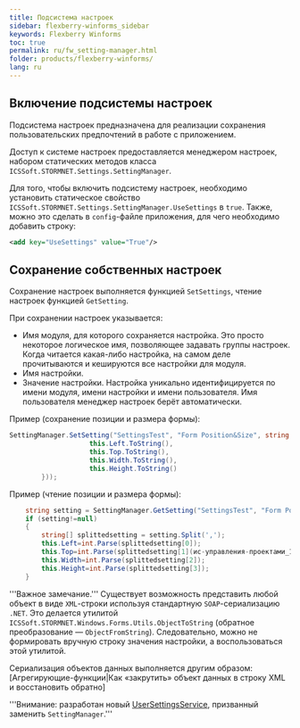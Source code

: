 ```yaml
---
title: Подсистема настроек
sidebar: flexberry-winforms_sidebar
keywords: Flexberry Winforms
toc: true
permalink: ru/fw_setting-manager.html
folder: products/flexberry-winforms/
lang: ru
---
```


## Включение подсистемы настроек
Подсистема настроек предназначена для реализации сохранения пользовательских предпочтений в работе с приложением.


Доступ к системе настроек предоставляется менеджером настроек, набором статических методов класса `ICSSoft.STORMNET.Settings.SettingManager`.


Для того, чтобы включить подсистему настроек, необходимо установить статическое свойство `ICSSoft.STORMNET.Settings.SettingManager.UseSettings` в `true`. Также, можно это сделать в `config`-файле приложения, для чего необходимо добавить строку:

```xml
<add key="UseSettings" value="True"/>	
```

## Сохранение собственных настроек
Сохранение настроек выполняется функцией `SetSettings`, чтение настроек функцией `GetSetting`.


При сохранении настроек указывается:
* Имя модуля, для которого сохраняется настройка. Это просто некоторое логическое имя, позволяющее задавать группы настроек. Когда читается какая-либо настройка, на самом деле прочитываются и кешируются все настройки для модуля.
* Имя настройки.
* Значение настройки.
Настройка уникально идентифицируется по имени модуля, имени настройки и имени пользователя. Имя пользователя менеджер настроек берёт автоматически.


Пример (сохранение позиции и размера формы):

```csharp
SettingManager.SetSetting("SettingsTest", "Form Position&Size", string.Join(",", new string[]{
					this.Left.ToString(),
					this.Top.ToString(),
					this.Width.ToString(),
					this.Height.ToString()
		}));
```

Пример (чтение позиции и размера формы):

```csharp
	string setting = SettingManager.GetSetting("SettingsTest", "Form Position&Size");
	if (setting!=null)
	{
		string[] splittedsetting = setting.Split(',');
		this.Left=int.Parse(splittedsetting[0]);
		this.Top=int.Parse(splittedsetting[1](ис-управления-проектами_1.html));
		this.Width=int.Parse(splittedsetting[2]);
		this.Height=int.Parse(splittedsetting[3]);
	}
```

'''Важное замечание.''' Существует возможность представить любой объект в виде `XML`-строки используя стандартную `SOAP`-сериализацию `.NET`. Это делается утилитой `ICSSoft.STORMNET.Windows.Forms.Utils.ObjectToString` (обратное преобразование — `ObjectFromString`). Следовательно, можно не формировать вручную строку значения настройки, а воспользоваться этой утилитой.

Сериализация объектов данных выполняется другим образом: [Агрегирующие-функции|Как «закрутить» объект данных в строку XML и восстановить обратно]

'''Внимание: разработан новый [UserSettingsService](fa_user-settings-service.html), призванный заменить `SettingManager`.'''
